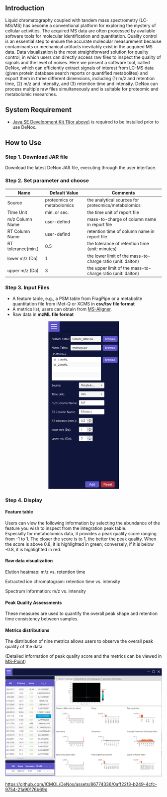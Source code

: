 ## Introduction


Liquid chromatography coupled with tandem mass spectrometry (LC-MS/MS) has become a conventional platform for exploring the mystery of cellular activities. The acquired MS data are often processed by available software tools for molecular identification and quantitation. Quality control is an essential step to ensure the accurate molecular measurement because contaminants or mechanical artifacts inevitably exist in the acquired MS data. Data visualization is the most straightforward solution for quality control, in which users can directly access raw files to inspect the quality of signals and the level of noises. Here we present a software tool, called DeNox, which can efficiently extract signals of interest from LC-MS data (given protein database search reports or quantified metabolites) and export them in three different dimensions, including (1) m/z and retention time, (2) m/z and intensity, and (3) retention time and intensity. DeNox can process multiple raw files simultaneously and is suitable for proteomic and metabolomic researches.

## System Requirement

- [Java SE Development Kit 11(or above)](https://www.oracle.com/tw/java/technologies/javase/jdk11-archive-downloads.html) is required to be installed prior to use DeNox. 

## **How to Use**
### **Step 1. Download JAR file**
Download the latest DeNox JAR file, executing through the user interface.
### **Step 2. Set parameter and choose**


|        Name         |  Default Value | Comments |
|---------------------|----------------|------------------------------|
| Source              | proteomics or metabolomics | the analytical sources for proteomics/metabolomics |
| TIme Unit           | min. or sec.   | the time unit of report file |
| m/z Column Name     | user-defind    | mass-to-charge of column name in report file |
| RT Column Name      | user-defind    | retention time of column name in report file |
| RT tolerance(min.)  | 0.5            | the tolerance of retention time (unit: minutes) |
| lower m/z (Da)      | 1              | the lower limit of the mass-to-charge ratio (unit: dalton) |
| upper m/z (Da)      | 3              | the upper limit of the mass-to-charge ratio (unit: dalton) |

### Step 3. Input Files

* A feature table, e.g., a PSM table from FragPipe or a metabolite quantitation file from iMet-Q or XCMS in **csv/tsv file format**
 * A metrics list, users can obtain from [MS-Aligner](https://github.com/ICMOL/MS-Aligner.git).
* Raw data in **mzML file format**

<div align=center><img width="227" height="539" src="https://github.com/ICMOL/DeNox/blob/main/images/input_new.png"><div>

<div align=left> 

### Step 4. Display 
#### Feature table
Users can view the following information by selecting the abundance of the feature you wish to inspect from the integration peak table.  
Especially for metabolomics data, it provides a peak quality score ranging from -1 to 1. The closer the score is to 1, the better the peak quality. When the score is above 0.8, it is highlighted in green; conversely, if it is below -0.8, it is highlighted in red.

#### Raw data visualization

Elution heatmap: m/z vs. retention time

Extracted ion chromatogram: retention time vs. intensity

Spectrum Information: m/z vs. intensity

#### Peak Quality Assessments

These measures are used to quantify the overall peak shape and retention time consistency between samples.

#### Metrics distributions

The distribution of nine metrics allows users to observe the overall peak quality of the data.  

(Detailed information of peak quality score and the metrics can be viewed in [MS-Point](https://github.com/ICMOL/MS-Point.git))
 
![image](https://github.com/ICMOL/DeNox/blob/main/images/DeNox.png)

https://github.com/ICMOL/DeNox/assets/86774336/0aff22f3-b249-4cfc-9754-21a90176b69d




